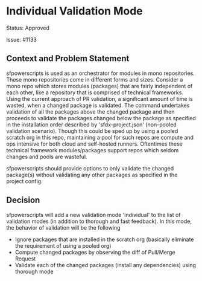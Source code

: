 # Individual Validation Mode

Status: Approved

Issue: #1133

## Context and Problem Statement

sfpowerscripts is used as an orchestrator for modules in mono repositories. These mono repositories come in different forms and sizes.  Consider a mono repo which stores modules (packages) that are fairly independent of each other, like a repository that is comprised of technical frameworks. Using the current approach of PR validation, a significant amount of time is wasted, when a changed package is validated.  The command undertakes validation of all the packages above the changed package and then proceeds to validate the packages changed below the package as specified in the installation order described by 'sfdx-project.json' (non-pooled validation scenario). Though this could be sped up by using a pooled scratch org in this repo, maintaining a pool for such repos are compute and ops intensive for both cloud and self-hosted runners. Oftentimes these technical framework modules/packages support repos which seldom changes and pools are wasteful.

sfpowerscripts should provide options to only validate the changed package(s) without validating any other packages as specified in the project config.

## Decision

sfpowerscripts will add a new validation mode 'individual' to the list of validation modes (in addition to thorough and fast feedback). In this mode, the behavior of validation will be the following

- Ignore packages that are installed in the scratch org (basically eliminate the requirement of using a pooled org)
- Compute changed packages by observing the diff of Pull/Merge Request
- Validate each of the changed packages (install any dependencies) using thorough mode 
